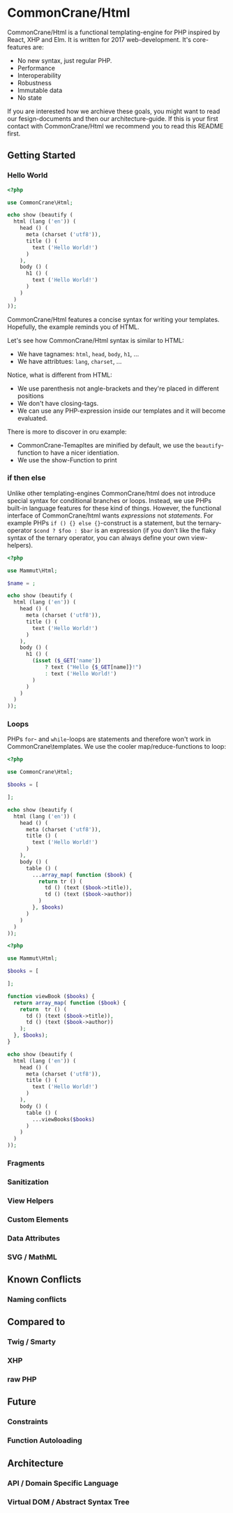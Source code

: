 # CommonCrane/Html

CommonCrane/Html is a functional templating-engine for PHP inspired by React, XHP and Elm. It is written for 2017 web-development. It's core-features are:

* No new syntax, just regular PHP.
* Performance
* Interoperability
* Robustness
* Immutable data
* No state

If you are interested how we archieve these goals, you might want to read our fesign-documents and then our architecture-guide. If this is your first contact with CommonCrane/Html we recommend you to read this README first.

## Getting Started

### Hello World

```php
<?php

use CommonCrane\Html;

echo show (beautify (
  html (lang ('en')) (
    head () (
      meta (charset ('utf8')),
      title () (
        text ('Hello World!')
      )
    ),
    body () (
      h1 () (
        text ('Hello World!')
      )
    )
  )
));
```

CommonCrane/Html features a concise syntax for writing your templates. Hopefully, the example reminds you of HTML.

Let's see how CommonCrane/Html syntax is similar to HTML:

* We have tagnames: `html`, `head`, `body`, `h1`, ...
* We have attribtues: `lang`, `charset`, ...

Notice, what is different from HTML:

* We use parenthesis not angle-brackets and they're placed in different positions
* We don't have closing-tags.
* We can use any PHP-expression inside our templates and it will become evaluated.

There is more to discover in oru example:

* CommonCrane-Temapltes are minified by default, we use the `beautify`-function to have a nicer identiation.
* We use the show-Function to print 

### if then else

Unlike other templating-engines CommonCrane/html does not introduce special syntax for conditional branches or loops. Instead, we use PHPs built-in language features for these kind of things. However, the functional interface of CommonCrane/html wants *expressions* not *statements*. For example PHPs `if () {} else {}`-construct is a statement, but the ternary-operator `$cond ? $foo : $bar` is an expression (if you don't like the flaky syntax of the ternary operator, you can always define your own view-helpers).

```php
<?php

use Mammut\Html;

$name = ;

echo show (beautify (
  html (lang ('en')) (
    head () (
      meta (charset ('utf8')),
      title () (
        text ('Hello World!')
      )
    ),
    body () (
      h1 () (
        (isset ($_GET['name'])
            ? text ("Hello {$_GET[name]}!")
            : text ('Hello World!')
        )
      )
    )
  )
));
```

### Loops

PHPs `for`- and `while`-loops are statements and therefore won't work in CommonCrane\templates. We use the cooler map/reduce-functions to loop:

```php
<?php

use CommonCrane\Html;

$books = [

];

echo show (beautify (
  html (lang ('en')) (
    head () (
      meta (charset ('utf8')),
      title () (
        text ('Hello World!')
      )
    ),
    body () (
      table () (
        ...array_map( function ($book) {
          return tr () (
            td () (text ($book->title)),
            td () (text ($book->author))
          )
        }, $books)
      )
    )
  )
));
```

```php
<?php

use Mammut\Html;

$books = [

];

function viewBook ($books) {
  return array_map( function ($book) {
    return  tr () (
      td () (text ($book->title)),
      td () (text ($book->author))
    );
  }, $books);
}

echo show (beautify (
  html (lang ('en')) (
    head () (
      meta (charset ('utf8')),
      title () (
        text ('Hello World!')
      )
    ),
    body () (
      table () (
        ...viewBooks($books)
      )
    )
  )
));
```

### Fragments

### Sanitization

### View Helpers

### Custom Elements

### Data Attributes

### SVG / MathML

## Known Conflicts

### Naming conflicts

## Compared to

### Twig / Smarty

### XHP

### raw PHP

## Future

### Constraints

### Function Autoloading

## Architecture

### API / Domain Specific Language

### Virtual DOM / Abstract Syntax Tree
